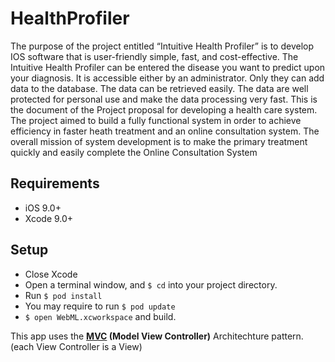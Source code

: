 # HealthProfiler
The purpose of the project entitled “Intuitive Health Profiler” is to develop IOS software that is
user-friendly simple, fast, and cost-effective.
The Intuitive Health Profiler can be entered the disease you want to predict upon your diagnosis.
It is accessible either by an administrator. Only they can add data to the database. The data can be
retrieved easily. The data are well protected for personal use and make the data processing very
fast. This is the document of the Project proposal for developing a health care system.
The project aimed to build a fully functional system in order to achieve efficiency in faster heath
treatment and an online consultation system. The overall mission of system development is to
make the primary treatment quickly and easily complete the Online Consultation System


## Requirements

- iOS 9.0+
- Xcode 9.0+

## Setup
- Close Xcode
- Open a terminal window, and `$ cd` into your project directory.
- Run `$ pod install`
- You may require to run `$ pod update`
- `$ open WebML.xcworkspace` and build.


This app uses the **[MVC](https://www.raywenderlich.com/1000705-model-view-controller-mvc-in-ios-a-modern-approach) (Model View Controller)** Architechture pattern. (each View Controller is a View)



